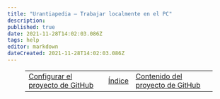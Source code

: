```yaml
---
title: "Urantiapedia — Trabajar localmente en el PC"
description: 
published: true
date: 2021-11-28T14:02:03.086Z
tags: help
editor: markdown
dateCreated: 2021-11-28T14:02:03.086Z
---
```


<figure class="table chapter-navigator">
  <table>
    <tbody>
      <tr>
        <td><a href="/es/help/github_setting">Configurar el proyecto de GitHub</a></td>
        <td><a href="/es/help">Índice</a></td>
        <td><a href="/es/help/github_content.md">Contenido del proyecto de GitHub</a></td>
      </tr>
    </tbody>
  </table>
</figure>